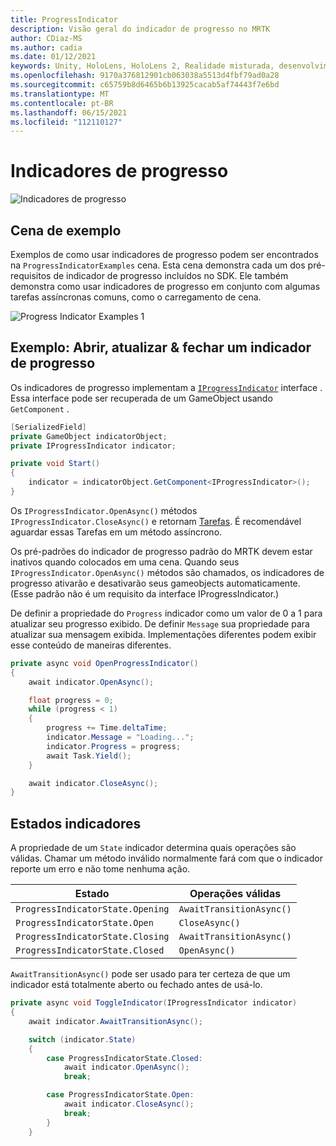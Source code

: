```yaml
---
title: ProgressIndicator
description: Visão geral do indicador de progresso no MRTK
author: CDiaz-MS
ms.author: cadia
ms.date: 01/12/2021
keywords: Unity, HoloLens, HoloLens 2, Realidade misturada, desenvolvimento, MRTK,
ms.openlocfilehash: 9170a376812901cb063038a5513d4fbf79ad0a28
ms.sourcegitcommit: c65759b8d6465b6b13925cacab5af74443f7e6bd
ms.translationtype: MT
ms.contentlocale: pt-BR
ms.lasthandoff: 06/15/2021
ms.locfileid: "112110127"
---
```

# <a name="progress-indicators"></a>Indicadores de progresso

![Indicadores de progresso](../images/progress-indicator/MRTK_ProgressIndicator_Main.png)

## <a name="example-scene"></a>Cena de exemplo

Exemplos de como usar indicadores de progresso podem ser encontrados na `ProgressIndicatorExamples` cena. Esta cena demonstra cada um dos pré-requisitos de indicador de progresso incluídos no SDK. Ele também demonstra como usar indicadores de progresso em conjunto com algumas tarefas assíncronas comuns, como o carregamento de cena.

<img src="../images/progress-indicator/MRTK_ProgressIndicator_Examples.png" alt="Progress Indicator Examples 1">

## <a name="example-open-update--close-a-progress-indicator"></a>Exemplo: Abrir, atualizar & fechar um indicador de progresso

Os indicadores de progresso implementam a [`IProgressIndicator`](xref:Microsoft.MixedReality.Toolkit.UI.IProgressIndicator) interface . Essa interface pode ser recuperada de um GameObject usando `GetComponent` .

```c#
[SerializedField]
private GameObject indicatorObject;
private IProgressIndicator indicator;

private void Start()
{
    indicator = indicatorObject.GetComponent<IProgressIndicator>();
}
```

Os `IProgressIndicator.OpenAsync()` métodos `IProgressIndicator.CloseAsync()` e retornam [Tarefas](xref:System.Threading.Tasks.Task). É recomendável aguardar essas Tarefas em um método assíncrono.

Os pré-padrões do indicador de progresso padrão do MRTK devem estar inativos quando colocados em uma cena. Quando seus `IProgressIndicator.OpenAsync()` métodos são chamados, os indicadores de progresso ativarão e desativarão seus gameobjects automaticamente. (Esse padrão não é um requisito da interface IProgressIndicator.)

De definir a propriedade do `Progress` indicador como um valor de 0 a 1 para atualizar seu progresso exibido. De definir `Message` sua propriedade para atualizar sua mensagem exibida. Implementações diferentes podem exibir esse conteúdo de maneiras diferentes.

```c#
private async void OpenProgressIndicator()
{
    await indicator.OpenAsync();

    float progress = 0;
    while (progress < 1)
    {
        progress += Time.deltaTime;
        indicator.Message = "Loading...";
        indicator.Progress = progress;
        await Task.Yield();
    }

    await indicator.CloseAsync();
}
```

## <a name="indicator-states"></a>Estados indicadores

A propriedade de um `State` indicador determina quais operações são válidas. Chamar um método inválido normalmente fará com que o indicador reporte um erro e não tome nenhuma ação.

Estado | Operações válidas
--- | ---
`ProgressIndicatorState.Opening` | `AwaitTransitionAsync()`
`ProgressIndicatorState.Open` | `CloseAsync()`
`ProgressIndicatorState.Closing` | `AwaitTransitionAsync()`
`ProgressIndicatorState.Closed` | `OpenAsync()`

`AwaitTransitionAsync()` pode ser usado para ter certeza de que um indicador está totalmente aberto ou fechado antes de usá-lo.

```c#
private async void ToggleIndicator(IProgressIndicator indicator)
{
    await indicator.AwaitTransitionAsync();

    switch (indicator.State)
    {
        case ProgressIndicatorState.Closed:
            await indicator.OpenAsync();
            break;

        case ProgressIndicatorState.Open:
            await indicator.CloseAsync();
            break;
        }
    }
```
